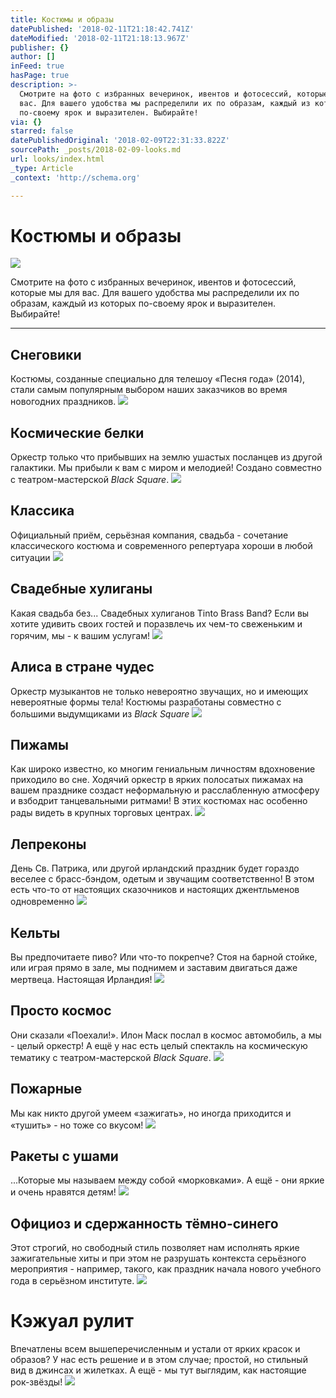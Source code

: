 ```yaml
---
title: Костюмы и образы
datePublished: '2018-02-11T21:18:42.741Z'
dateModified: '2018-02-11T21:18:13.967Z'
publisher: {}
author: []
inFeed: true
hasPage: true
description: >-
  Смотрите на фото с избранных вечеринок, ивентов и фотосессий, которые мы для
  вас. Для вашего удобства мы распределили их по образам, каждый из которых
  по-своему ярок и выразителен. Выбирайте!
via: {}
starred: false
datePublishedOriginal: '2018-02-09T22:31:33.822Z'
sourcePath: _posts/2018-02-09-looks.md
url: looks/index.html
_type: Article
_context: 'http://schema.org'

---
```

# Костюмы и образы
![](https://the-grid-user-content.s3-us-west-2.amazonaws.com/e996db4e-87d3-44ee-8cbe-ce96ffef36b8.jpg)

Смотрите на фото с избранных вечеринок, ивентов и фотосессий, которые мы для вас. Для вашего удобства мы распределили их по образам, каждый из которых по-своему ярок и выразителен. Выбирайте!

---

## Снеговики

Костюмы, созданные специально для телешоу «Песня года» (2014), стали самым популярным выбором наших заказчиков во время новогодних праздников.
![](https://the-grid-user-content.s3-us-west-2.amazonaws.com/7ecfb7fc-642b-408a-bfbc-c7411ed54bb6.jpg)

## Космические белки

Оркестр только что прибывших на землю ушастых посланцев из другой галактики. Мы прибыли к вам с миром и мелодией! Создано совместно с театром-мастерской _Black Square_.
![](https://the-grid-user-content.s3-us-west-2.amazonaws.com/7d6bb935-1b08-49a6-9630-df56163a321c.jpg)

## Классика

Официальный приём, серьёзная компания, свадьба - сочетание классического костюма и современного репертуара хороши в любой ситуации
![](https://the-grid-user-content.s3-us-west-2.amazonaws.com/847947c7-1321-458d-8bf1-31447765faf8.jpg)

## Свадебные хулиганы

Какая свадьба без... Свадебных хулиганов Tinto Brass Band? Если вы хотите удивить своих гостей и поразвлечь их чем-то свеженьким и горячим, мы - к вашим услугам!
![](https://the-grid-user-content.s3-us-west-2.amazonaws.com/f59c6b44-30d6-4915-80a7-68612acc8b0f.jpg)

## Алиса в стране чудес

Оркестр музыкантов не только невероятно звучащих, но и имеющих невероятные формы тела! Костюмы разработаны совместно с большими выдумщиками из _Black Square_
![](https://the-grid-user-content.s3-us-west-2.amazonaws.com/6a217fb2-76df-4fad-bcaf-a1be55064e2f.jpg)

## Пижамы

Как широко известно, ко многим гениальным личностям вдохновение приходило во сне. Ходячий оркестр в ярких полосатых пижамах на вашем празднике создаст неформальную и расслабленную атмосферу и взбодрит танцевальными ритмами! В этих костюмах нас особенно рады видеть в крупных торговых центрах.
![](https://s3-us-west-2.amazonaws.com/the-grid-img/p/8a0d4e0bbf98f51213396c8fdeec7ce2a850878c.jpg)

## Лепреконы

День Св. Патрика, или другой ирландский праздник будет гораздо веселее с брасс-бэндом, одетым и звучащим соответственно! В этом есть что-то от настоящих сказочников и настоящих джентльменов одновременно
![](https://the-grid-user-content.s3-us-west-2.amazonaws.com/3cdb8e4c-8061-4e1b-ae82-3424831a42ed.jpg)

## Кельты

Вы предпочитаете пиво? Или что-то покрепче? Стоя на барной стойке, или играя прямо в зале, мы поднимем и заставим двигаться даже мертвеца. Настоящая Ирландия!
![](https://the-grid-user-content.s3-us-west-2.amazonaws.com/6fcd6007-f12f-47d8-ad61-cbbcb1cea4d1.jpg)

## Просто космос

Они сказали «Поехали!». Илон Маск послал в космос автомобиль, а мы - целый оркестр! А ещё у нас есть целый спектакль на космическую тематику с театром-мастерской _Black Square_.
![](https://the-grid-user-content.s3-us-west-2.amazonaws.com/3102d297-bdfc-4570-a1f1-5e3e2d869340.jpg)

## Пожарные

Мы как никто другой умеем «зажигать», но иногда приходится и «тушить» - но тоже со вкусом!
![](https://the-grid-user-content.s3-us-west-2.amazonaws.com/b4ebe5a6-1665-4fe9-a311-3b63680f822e.jpg)

## Ракеты с ушами

...Которые мы называем между собой «морковками». А ещё - они яркие и очень нравятся детям!
![](https://the-grid-user-content.s3-us-west-2.amazonaws.com/4c3fbc27-8ece-4d54-9bb4-ccdafbcd4a7f.jpg)

## Официоз и сдержанность тёмно-синего

Этот строгий, но свободный стиль позволяет нам исполнять яркие зажигательные хиты и при этом не разрушать контекста серьёзного мероприятия - например, такого, как праздник начала нового учебного года в серьёзном институте.
![](https://the-grid-user-content.s3-us-west-2.amazonaws.com/5cc3c39a-636a-481c-a439-8a4883090d3d.jpg)

# Кэжуал рулит

Впечатлены всем вышеперечисленным и устали от ярких красок и образов? У нас есть решение и в этом случае; простой, но стильный вид в джинсах и жилетках. А ещё - мы тут выглядим, как настоящие рок-звёзды!
![](https://the-grid-user-content.s3-us-west-2.amazonaws.com/05fd3d45-dc3c-42ed-aa3d-ccbb2f85f95c.jpg)